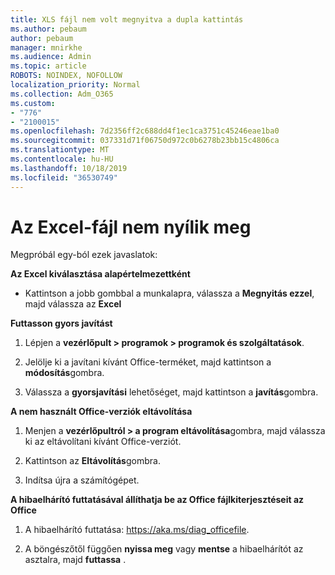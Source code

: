 ```yaml
---
title: XLS fájl nem volt megnyitva a dupla kattintás
ms.author: pebaum
author: pebaum
manager: mnirkhe
ms.audience: Admin
ms.topic: article
ROBOTS: NOINDEX, NOFOLLOW
localization_priority: Normal
ms.collection: Adm_O365
ms.custom:
- "776"
- "2100015"
ms.openlocfilehash: 7d2356ff2c688dd4f1ec1ca3751c45246eae1ba0
ms.sourcegitcommit: 037331d71f06750d972c0b6278b23bb15c4806ca
ms.translationtype: MT
ms.contentlocale: hu-HU
ms.lasthandoff: 10/18/2019
ms.locfileid: "36530749"
---
```

# <a name="excel-file-doesnt-open"></a>Az Excel-fájl nem nyílik meg

Megpróbál egy-ból ezek javaslatok:

**Az Excel kiválasztása alapértelmezettként**

* Kattintson a jobb gombbal a munkalapra, válassza a **Megnyitás ezzel**, majd válassza az **Excel**

**Futtasson gyors javítást**

1. Lépjen a **vezérlőpult > programok > programok és szolgáltatások**.

2. Jelölje ki a javítani kívánt Office-terméket, majd kattintson a **módosítás**gombra.

3. Válassza a **gyorsjavítási** lehetőséget, majd kattintson a **javítás**gombra.

**A nem használt Office-verziók eltávolítása**

1. Menjen a **vezérlőpultról > a program eltávolítása**gombra, majd válassza ki az eltávolítani kívánt Office-verziót.

2. Kattintson az **Eltávolítás**gombra.

3. Indítsa újra a számítógépet.

**A hibaelhárító futtatásával állíthatja be az Office fájlkiterjesztéseit az Office**

1. A hibaelhárító futtatása: https://aka.ms/diag_officefile.

2. A böngészőtől függően **nyissa meg** vagy **mentse** a hibaelhárítót az asztalra, majd **futtassa** .
